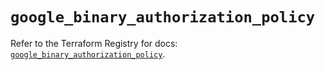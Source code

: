 # `google_binary_authorization_policy`

Refer to the Terraform Registry for docs: [`google_binary_authorization_policy`](https://registry.terraform.io/providers/hashicorp/google/6.11.1/docs/resources/binary_authorization_policy).
